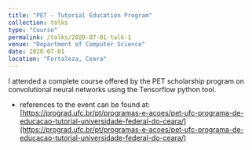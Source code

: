 ```yaml
---
title: "PET - Tutorial Education Program"
collection: talks
type: "Course"
permalink: /talks/2020-07-01-talk-1
venue: "Department of Computer Science"
date: 2020-07-01
location: "Fortaleza, Ceara"
---
```


I attended a complete course offered by the PET scholarship program on convolutional neural networks using the Tensorflow python tool.

* references to the event can be found at: [https://prograd.ufc.br/pt/programas-e-acoes/pet-ufc-programa-de-educacao-tutorial-universidade-federal-do-ceara/](https://prograd.ufc.br/pt/programas-e-acoes/pet-ufc-programa-de-educacao-tutorial-universidade-federal-do-ceara/)
